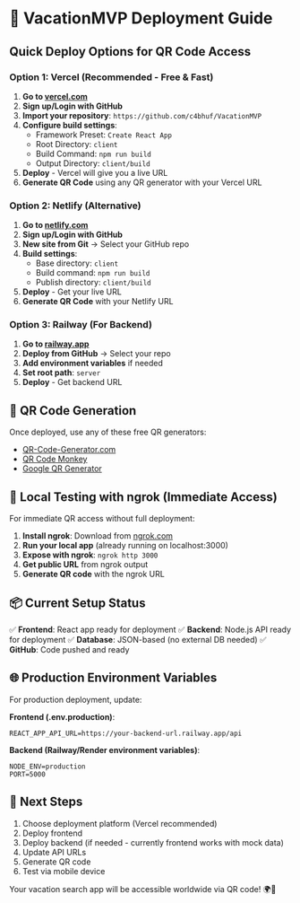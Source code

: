 # 🚀 VacationMVP Deployment Guide

## Quick Deploy Options for QR Code Access

### Option 1: Vercel (Recommended - Free & Fast)

1. **Go to [vercel.com](https://vercel.com)**
2. **Sign up/Login with GitHub**
3. **Import your repository**: `https://github.com/c4bhuf/VacationMVP`
4. **Configure build settings**:
   - Framework Preset: `Create React App`
   - Root Directory: `client`
   - Build Command: `npm run build`
   - Output Directory: `client/build`
5. **Deploy** - Vercel will give you a live URL
6. **Generate QR Code** using any QR generator with your Vercel URL

### Option 2: Netlify (Alternative)

1. **Go to [netlify.com](https://netlify.com)**
2. **Sign up/Login with GitHub**
3. **New site from Git** → Select your GitHub repo
4. **Build settings**:
   - Base directory: `client`
   - Build command: `npm run build`
   - Publish directory: `client/build`
5. **Deploy** - Get your live URL
6. **Generate QR Code** with your Netlify URL

### Option 3: Railway (For Backend)

1. **Go to [railway.app](https://railway.app)**
2. **Deploy from GitHub** → Select your repo
3. **Add environment variables** if needed
4. **Set root path**: `server`
5. **Deploy** - Get backend URL

## 📱 QR Code Generation

Once deployed, use any of these free QR generators:
- [QR-Code-Generator.com](https://www.qr-code-generator.com/)
- [QR Code Monkey](https://www.qrcode-monkey.com/)
- [Google QR Generator](https://developers.google.com/chart/infographics/docs/qr_codes)

## 🔧 Local Testing with ngrok (Immediate Access)

For immediate QR access without full deployment:

1. **Install ngrok**: Download from [ngrok.com](https://ngrok.com)
2. **Run your local app** (already running on localhost:3000)
3. **Expose with ngrok**: `ngrok http 3000`
4. **Get public URL** from ngrok output
5. **Generate QR code** with the ngrok URL

## 📦 Current Setup Status

✅ **Frontend**: React app ready for deployment
✅ **Backend**: Node.js API ready for deployment
✅ **Database**: JSON-based (no external DB needed)
✅ **GitHub**: Code pushed and ready

## 🌐 Production Environment Variables

For production deployment, update:

**Frontend (.env.production)**:
```
REACT_APP_API_URL=https://your-backend-url.railway.app/api
```

**Backend (Railway/Render environment variables)**:
```
NODE_ENV=production
PORT=5000
```

## 🎯 Next Steps

1. Choose deployment platform (Vercel recommended)
2. Deploy frontend
3. Deploy backend (if needed - currently frontend works with mock data)
4. Update API URLs
5. Generate QR code
6. Test via mobile device

Your vacation search app will be accessible worldwide via QR code! 🌍📱